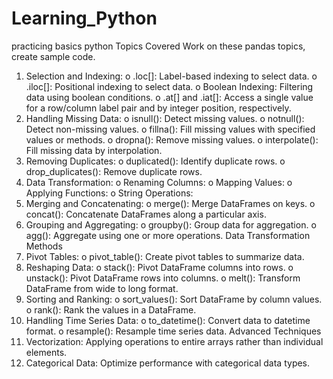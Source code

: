 # Learning_Python
practicing basics python 
Topics Covered 
Work on these pandas topics, create sample code.
1.	Selection and Indexing:
o	.loc[]: Label-based indexing to select data.
o	.iloc[]: Positional indexing to select data.
o	Boolean Indexing: Filtering data using boolean conditions.
o	.at[] and .iat[]: Access a single value for a row/column label pair and by integer position, respectively.
2.	Handling Missing Data:
o	isnull(): Detect missing values.
o	notnull(): Detect non-missing values.
o	fillna(): Fill missing values with specified values or methods.
o	dropna(): Remove missing values.
o	interpolate(): Fill missing data by interpolation.
3.	Removing Duplicates:
o	duplicated(): Identify duplicate rows.
o	drop_duplicates(): Remove duplicate rows.
4.	Data Transformation:
o	Renaming Columns:
o	Mapping Values:
o	Applying Functions:
o	String Operations:
5.	Merging and Concatenating:
o	merge(): Merge DataFrames on keys.
o	concat(): Concatenate DataFrames along a particular axis.
6.	Grouping and Aggregating:
o	groupby(): Group data for aggregation.
o	agg(): Aggregate using one or more operations.
Data Transformation Methods
1.	Pivot Tables:
o	pivot_table(): Create pivot tables to summarize data.
2.	Reshaping Data:
o	stack(): Pivot DataFrame columns into rows.
o	unstack(): Pivot DataFrame rows into columns.
o	melt(): Transform DataFrame from wide to long format.
3.	Sorting and Ranking:
o	sort_values(): Sort DataFrame by column values.
o	rank(): Rank the values in a DataFrame.
4.	Handling Time Series Data:
o	to_datetime(): Convert data to datetime format.
o	resample(): Resample time series data.
Advanced Techniques
1.	Vectorization: Applying operations to entire arrays rather than individual elements.
2.	Categorical Data: Optimize performance with categorical data types.


